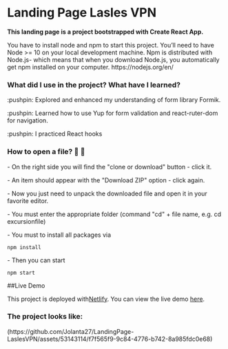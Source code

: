 <h1>Landing Page Lasles VPN</h1>

**This landing page is a project bootstrapped with Create React App.**

<p>You have to install node and npm to start this project. You’ll need to have Node >= 10 on your local development machine. Npm is distributed with Node.js- which means that when you download Node.js, you automatically get npm installed on your computer. https://nodejs.org/en/</p>

<h3>What did I use in the project? What have I learned?</h3>

<p>:pushpin: Explored and enhanced my understanding of form library Formik.</p>
<p>:pushpin: Learned how to use Yup for form validation and react-ruter-dom for navigation.</p>
<p>:pushpin: I practiced React hooks</p>

<h3>How to open a file? 👀 👀</h3>
<p>- On the right side you will find the "clone or download" button - click it.</p>
<p>- An item should appear with the "Download ZIP" option - click again.</p>
<p>- Now you just need to unpack the downloaded file and open it in your favorite editor.</p>
<p>- You must enter the appropriate folder (command "cd" + file name, e.g. cd excursionfile)</p>
<p>- You must to install all packages via</p>

```npm install```

<p>- Then you can start</p>

```npm start```

##Live Demo

This project is deployed with[Netlify](https://www.netlify.com/). You can view the live demo [here](https://laslesvpnoslo.netlify.app/).

<h3>The project looks like: </h3>
(https://github.com/Jolanta27/LandingPage-LaslesVPN/assets/53143114/f7f565f9-9c84-4776-b742-8a985fdc0e68)
